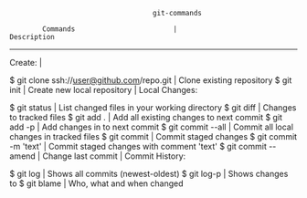                                        git-commands

            Commands                        |                       Description
______________________________________________________________________________________

Create:                                     |
  
$ git clone ssh://user@github.com/repo.git  | Clone existing repository
$ git init                                  | Create new local repository
                                            |
Local Changes:

$ git status                                | List changed files in your working directory
$ git diff                                  | Changes to tracked files
$ git add .                                 | Add all existing changes to next commit
$ git add -p <file>                         | Add changes in <file> to next commit
$ git commit --all                          | Commit all local changes in tracked files
$ git commit                                | Commit staged changes
$ git commit -m 'text'                      | Commit staged changes with comment 'text'
$ git commit --amend                        | Change last commit
                                            |
Commit History:

$ git log                                   | Shows all commits (newest-oldest)
$ git log-p <file>                          | Shows changes to <file>
$ git blame <file>                          | Who, what and when <file> changed